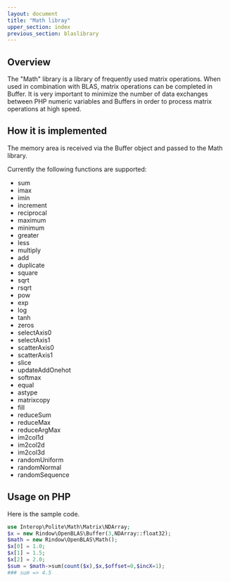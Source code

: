 ```yaml
---
layout: document
title: "Math libray"
upper_section: index
previous_section: blaslibrary
---
```


Overview
--------
The "Math" library is a library of frequently used matrix operations.
When used in combination with BLAS, matrix operations can be completed in Buffer.
It is very important to minimize the number of data exchanges between PHP numeric variables and Buffers in order to process matrix operations at high speed.


How it is implemented
---------------------
The memory area is received via the Buffer object and passed to the Math library.

Currently the following functions are supported:

- sum
- imax
- imin
- increment
- reciprocal
- maximum
- minimum
- greater
- less
- multiply
- add
- duplicate
- square
- sqrt
- rsqrt
- pow
- exp
- log
- tanh
- zeros
- selectAxis0
- selectAxis1
- scatterAxis0
- scatterAxis1
- slice
- updateAddOnehot
- softmax
- equal
- astype
- matrixcopy
- fill
- reduceSum
- reduceMax
- reduceArgMax
- im2col1d
- im2col2d
- im2col3d
- randomUniform
- randomNormal
- randomSequence


Usage on PHP
------------
Here is the sample code.

```php
use Interop\Polite\Math\Matrix\NDArray;
$x = new Rindow\OpenBLAS\Buffer(3,NDArray::float32);
$math = new Rindow\OpenBLAS\Math();
$x[0] = 1.0;
$x[1] = 1.5;
$x[2] = 2.0;
$sum = $math->sum(count($x),$x,$offset=0,$incX=1);
### sum => 4.5
```
